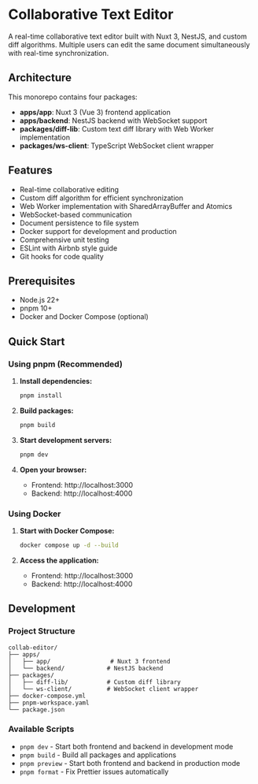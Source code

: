 # Collaborative Text Editor

A real-time collaborative text editor built with Nuxt 3, NestJS, and custom diff algorithms. Multiple users can edit the same document simultaneously with real-time synchronization.

## Architecture

This monorepo contains four packages:

- **apps/app**: Nuxt 3 (Vue 3) frontend application
- **apps/backend**: NestJS backend with WebSocket support
- **packages/diff-lib**: Custom text diff library with Web Worker implementation
- **packages/ws-client**: TypeScript WebSocket client wrapper

## Features

- Real-time collaborative editing
- Custom diff algorithm for efficient synchronization
- Web Worker implementation with SharedArrayBuffer and Atomics
- WebSocket-based communication
- Document persistence to file system
- Docker support for development and production
- Comprehensive unit testing
- ESLint with Airbnb style guide
- Git hooks for code quality

## Prerequisites

- Node.js 22+
- pnpm 10+
- Docker and Docker Compose (optional)

## Quick Start

### Using pnpm (Recommended)

1. **Install dependencies:**
   ```bash
   pnpm install
   ```

2. **Build packages:**
   ```bash
   pnpm build
   ```

3. **Start development servers:**
   ```bash
   pnpm dev
   ```

4. **Open your browser:**
   - Frontend: http://localhost:3000
   - Backend: http://localhost:4000

### Using Docker

1. **Start with Docker Compose:**
   ```bash
   docker compose up -d --build
   ```

2. **Access the application:**
   - Frontend: http://localhost:3000
   - Backend: http://localhost:4000

## Development

### Project Structure

```
collab-editor/
├── apps/
│   ├── app/                 # Nuxt 3 frontend
│   └── backend/            # NestJS backend
├── packages/
│   ├── diff-lib/           # Custom diff library
│   └── ws-client/          # WebSocket client wrapper
├── docker-compose.yml
├── pnpm-workspace.yaml
└── package.json
```

### Available Scripts

- `pnpm dev` - Start both frontend and backend in development mode
- `pnpm build` - Build all packages and applications
- `pnpm preview` - Start both frontend and backend in production mode
- `pnpm format` - Fix Prettier issues automatically

